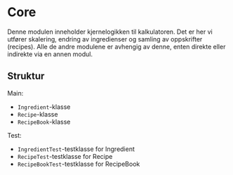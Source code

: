 # Core

Denne modulen inneholder kjernelogikken til kalkulatoren. Det er her vi utfører skalering, endring av ingredienser og samling av oppskrifter (recipes). Alle de andre modulene er avhengig av denne, enten direkte eller indirekte via en annen modul.

## Struktur

Main:

- `Ingredient`-klasse
- `Recipe`-klasse
- `RecipeBook`-klasse

Test:

- `IngredientTest`-testklasse for Ingredient
- `RecipeTest`-testklasse for Recipe
- `RecipeBookTest`-testklasse for RecipeBook
